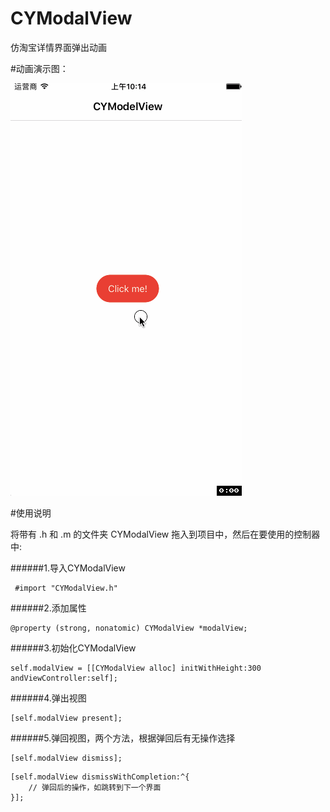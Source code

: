 # CYModalView

仿淘宝详情界面弹出动画

#动画演示图：

![动画演示图](https://github.com/lichangyou/CYModalView/blob/master/%E5%8A%A8%E7%94%BB%E6%BC%94%E7%A4%BA%E5%9B%BE.gif)

#使用说明

将带有 .h 和 .m 的文件夹 CYModalView 拖入到项目中，然后在要使用的控制器中:

######1.导入CYModalView

```objc
 #import "CYModalView.h" 
```
######2.添加属性

```objc
@property (strong, nonatomic) CYModalView *modalView;
```
######3.初始化CYModalView

```objc    
self.modalView = [[CYModalView alloc] initWithHeight:300 andViewController:self];
```
######4.弹出视图

```objc
[self.modalView present];
```
######5.弹回视图，两个方法，根据弹回后有无操作选择

```objc
[self.modalView dismiss];
```

```objc
[self.modalView dismissWithCompletion:^{
    // 弹回后的操作，如跳转到下一个界面
}];

```

